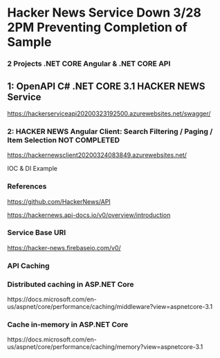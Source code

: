 # Hacker News Service Down 3/28 2PM Preventing Completion of Sample
<h3>2 Projects  .NET CORE Angular & .NET CORE API</h3>

<h2> 1: OpenAPI C# .NET CORE 3.1 HACKER NEWS Service </h2>

https://hackerserviceapi20200323192500.azurewebsites.net/swagger/

<h3> 2: HACKER NEWS Angular Client: Search Filtering / Paging / Item Selection NOT COMPLETED  </h3>

https://hackernewsclient20200324083849.azurewebsites.net/

IOC & DI Example

<h3>References</h3>

https://github.com/HackerNews/API

https://hackernews.api-docs.io/v0/overview/introduction

<h3>Service Base URI</h3>

https://hacker-news.firebaseio.com/v0/

<h3>API Caching</h3>

<h3>Distributed caching in ASP.NET Core</h3>
https://docs.microsoft.com/en-us/aspnet/core/performance/caching/middleware?view=aspnetcore-3.1

<h3>Cache in-memory in ASP.NET Core</h3>
https://docs.microsoft.com/en-us/aspnet/core/performance/caching/memory?view=aspnetcore-3.1



